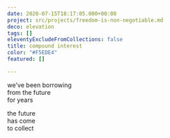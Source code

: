 ```yaml
---
date: 2020-07-15T18:17:05.000+00:00
project: src/projects/freedom-is-non-negotiable.md
deco: elevation
tags: []
eleventyExcludeFromCollections: false
title: compound interest
color: "#F5EDE4"
featured: []

---
```

we've been borrowing  
from the future  
for years

the future  
has come  
to collect